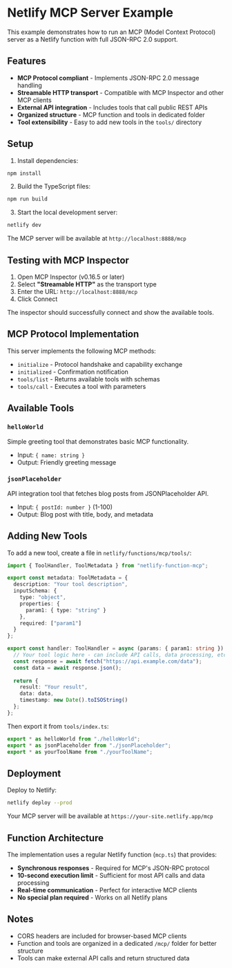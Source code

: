 # Netlify MCP Server Example

This example demonstrates how to run an MCP (Model Context Protocol) server as a Netlify function with full JSON-RPC 2.0 support.

## Features

- **MCP Protocol compliant** - Implements JSON-RPC 2.0 message handling
- **Streamable HTTP transport** - Compatible with MCP Inspector and other MCP clients
- **External API integration** - Includes tools that call public REST APIs
- **Organized structure** - MCP function and tools in dedicated folder
- **Tool extensibility** - Easy to add new tools in the `tools/` directory

## Setup

1. Install dependencies:
```bash
npm install
```

2. Build the TypeScript files:
```bash
npm run build
```

3. Start the local development server:
```bash
netlify dev
```

The MCP server will be available at `http://localhost:8888/mcp`

## Testing with MCP Inspector

1. Open MCP Inspector (v0.16.5 or later)
2. Select **"Streamable HTTP"** as the transport type
3. Enter the URL: `http://localhost:8888/mcp`
4. Click Connect

The inspector should successfully connect and show the available tools.

## MCP Protocol Implementation

This server implements the following MCP methods:

- `initialize` - Protocol handshake and capability exchange
- `initialized` - Confirmation notification
- `tools/list` - Returns available tools with schemas
- `tools/call` - Executes a tool with parameters

## Available Tools

### `helloWorld`
Simple greeting tool that demonstrates basic MCP functionality.
- Input: `{ name: string }`
- Output: Friendly greeting message

### `jsonPlaceholder`
API integration tool that fetches blog posts from JSONPlaceholder API.
- Input: `{ postId: number }` (1-100)
- Output: Blog post with title, body, and metadata

## Adding New Tools

To add a new tool, create a file in `netlify/functions/mcp/tools/`:

```typescript
import { ToolHandler, ToolMetadata } from "netlify-function-mcp";

export const metadata: ToolMetadata = {
  description: "Your tool description",
  inputSchema: {
    type: "object",
    properties: {
      param1: { type: "string" }
    },
    required: ["param1"]
  }
};

export const handler: ToolHandler = async (params: { param1: string }) => {
  // Your tool logic here - can include API calls, data processing, etc.
  const response = await fetch("https://api.example.com/data");
  const data = await response.json();
  
  return { 
    result: "Your result",
    data: data,
    timestamp: new Date().toISOString()
  };
};
```

Then export it from `tools/index.ts`:

```typescript
export * as helloWorld from "./helloWorld";
export * as jsonPlaceholder from "./jsonPlaceholder";
export * as yourToolName from "./yourToolName";
```

## Deployment

Deploy to Netlify:

```bash
netlify deploy --prod
```

Your MCP server will be available at `https://your-site.netlify.app/mcp`

## Function Architecture

The implementation uses a regular Netlify function (`mcp.ts`) that provides:

- **Synchronous responses** - Required for MCP's JSON-RPC protocol
- **10-second execution limit** - Sufficient for most API calls and data processing
- **Real-time communication** - Perfect for interactive MCP clients
- **No special plan required** - Works on all Netlify plans

## Notes

- CORS headers are included for browser-based MCP clients
- Function and tools are organized in a dedicated `/mcp/` folder for better structure
- Tools can make external API calls and return structured data